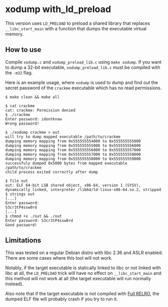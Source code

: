 # xodump with_ld_preload

This version uses `LD_PRELOAD` to preload a shared library that replaces `__libc_start_main` with a function that dumps the executable virtual memory.

## How to use

Compile `xodump.c` and `xodump_preload_lib.c` using `make xodump`. If you want to dump a 32-bit executable, `xodump_preload_lib.c` must be compiled with the `-m32` flag.

Here is an example usage, where `xodump` is used to dump and find out the secret password of the `crackme` executable which has no read permissions.

```console
$ make clean && make all

$ cat crackme
cat: crackme: Permission denied
$ ./crackme 
Enter password: idontknow
Wrong password!

$ ./xodump crackme > out
will try to dump mapped executable /path/to/crackme
dumping memory mapping from 0x555555554000 to 0x555555555000
dumping memory mapping from 0x555555555000 to 0x555555556000
dumping memory mapping from 0x555555556000 to 0x555555557000
dumping memory mapping from 0x555555557000 to 0x555555558000
dumping memory mapping from 0x555555558000 to 0x555555559000
successfuly dumped 0x5000 bytes from mapped executable /path/to/crackme
child process exited correctly after dump

$ file out
out: ELF 64-bit LSB shared object, x86-64, version 1 (SYSV), dynamically linked, interpreter /lib64/ld-linux-x86-64.so.2, stripped
$ strings out
[...]
Enter password: 
S3cr3tP4ssw0rd
[...]
$ chmod +x ./out && ./out
Enter password: S3cr3tP4ssw0rd
Good password!
```

## Limitations

This was tested on a regular Debian distro with libc 2.36 and ASLR enabled. There are some cases where this tool will not work.

Notably, if the target executable is statically linked to libc or not linked with libc at all, the `LD_PRELOAD` trick will have no effect on `__libc_start_main` and this method will not work at all (the target executable will run normally instead).

Also note that if the target executable is not compiled with [Full RELRO](https://www.redhat.com/fr/blog/hardening-elf-binaries-using-relocation-read-only-relro), the dumped ELF file will probably crash if you try to run it.
